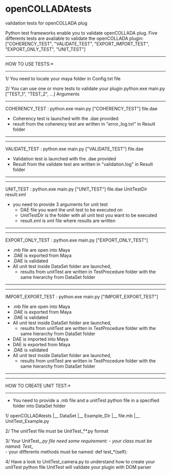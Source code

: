 # openCOLLADAtests
validation tests for openCOLLADA plug


Python test frameworks enable you to validate openCOLLADA plug.
Five differents tests are available to validate the openCOLLADA plugin:
["COHERENCY_TEST", "VALIDATE_TEST", "EXPORT_IMPORT_TEST", "EXPORT_ONLY_TEST", "UNIT_TEST"]


			
******************						
HOW TO USE TESTS:*
******************

1/ You need to locate your maya folder in Config.txt file 

2/ You can use one or more tests to validate your plugin
	python.exe main.py ["TEST_1", "TEST_2", ...] Arguments



--------------------------------------------------------------------------------------------------------------------
COHERENCY_TEST : python.exe main.py ["COHERENCY_TEST"] file.dae
- Coherency test is launched with the .dae provided
- result from the coherency test are written in "error_log.txt" in Result folder
--------------------------------------------------------------------------------------------------------------------


--------------------------------------------------------------------------------------------------------------------
VALIDATE_TEST : python.exe main.py ["VALIDATE_TEST"] file.dae
- Validation test is launched with the .dae provided
- Result from the validate test are written in "validation.log" in Result folder
--------------------------------------------------------------------------------------------------------------------


--------------------------------------------------------------------------------------------------------------------
UNIT_TEST :  python.exe main.py ["UNIT_TEST"] file.dae UnitTestDir result.xml
- you need to provide 3 arguments for unit test
	* DAE file you want the unit test to be executed on
	* UnitTestDir is the folder with all unit test you want to be executed
	* result.xml is xml file where results are written
--------------------------------------------------------------------------------------------------------------------
	
	
--------------------------------------------------------------------------------------------------------------------	
EXPORT_ONLY_TEST : python.exe main.py ["EXPORT_ONLY_TEST"]
- .mb file are open into Maya 
- .DAE is exported from Maya
- .DAE is validated
- All unit test inside DataSet folder are launched, 
	* results from unitTest are written in TestProcedure folder with the same hierarchy from DataSet folder
--------------------------------------------------------------------------------------------------------------------
	
	
--------------------------------------------------------------------------------------------------------------------	
IMPORT_EXPORT_TEST : python.exe main.py ["IMPORT_EXPORT_TEST"]
- .mb file are open into Maya 
- .DAE is exported from Maya
- .DAE is validated
- All unit test inside DataSet folder are launched, 
	* results from unitTest are written in TestProcedure folder with the same hierarchy from DataSet folder
- DAE is imported into Maya
- DAE is exported from Maya
- .DAE is validated
- All unit test inside DataSet folder are launched, 
	* results from unitTest are written in TestProcedure folder with the same hierarchy from DataSet folder
--------------------------------------------------------------------------------------------------------------------




*************************
HOW TO CREATE UNIT TEST:*
*************************


- You need to provide a .mb file and a unitTest python file in a specified folder into DataSet folder

1/
openCOLLADAtests
		|__ DataSet
				|__ Example_Dir
						|__ file.mb
						|__ UnitTest_Example.py

						
2/ The unitTest file must be UnitTest_**.py format

3/ Your UnitTest_*.py file need some requirement:
	- your class must be named:  Test_*						
	- your differents methods must be named:  def test_*(self):

4/ Have a look to UnitTest_camera.py to understand how to create your unitTest python file
	UnitTest will validate your plugin with DOM parser 
			
	
	